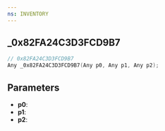 ```yaml
---
ns: INVENTORY
---
```

## _0x82FA24C3D3FCD9B7

```c
// 0x82FA24C3D3FCD9B7
Any _0x82FA24C3D3FCD9B7(Any p0, Any p1, Any p2);
```

## Parameters
* **p0**:
* **p1**:
* **p2**:
